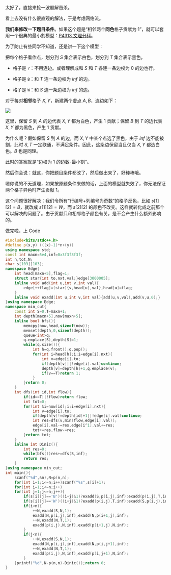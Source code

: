 太好了，直接来抢一波题解首杀。

看上去没有什么很直观的解法，于是考虑网络流。

**我们来修改一下题目条件**。如果这个题是“相邻两个**同色**格子贡献为 $1$”，就可以套用一个很典的最小割模型：[P4313 文理分科](https://www.luogu.com.cn/problem/P4313)。

为了防止有些同学不知道，还是讲一下这个模型：

把每个格子看作点，划分到 $S$ 集合表示白色，划分到 $T$ 集合表示黑色。

- 格子是 ```?```：不用连边。或者理解成和 $S$ 和 $T$ 各连一条边权为 $0$ 的边也行。

- 格子是 ```B```：和 $T$ 连一条边权为 $inf$ 的边。

- 格子是 ```W```：和 $S$ 连一条边权为 $inf$ 的边。

对于每对**相邻**格子 $X,Y$，新建两个虚点 $A,B$，连边如下：

![](https://cdn.luogu.com.cn/upload/image_hosting/5hq7nv62.png)

这里，保留 $S$ 到 $A$ 的边代表 $X,Y$ 都为白色，产生 $1$ 贡献；保留 $B$ 到 $T$ 的边代表 $X,Y$ 都为黑色，产生 $1$ 贡献。

为什么呢？假如保留 $S$ 到 $A$ 的边，而 $X,Y$ 中某个点选了黑色，由于 $inf$ 边不能被割，此时 $S,T$ 一定联通，不满足条件。因此，这条边保留当且仅当 $X,Y$ 都选白色。$B$ 也是同理。

此时的答案就是“边权为 $1$ 的边数-最小割”。

然后你会说：就这，你把题目条件都改了，然后做出来了，好棒棒哦。

嗯你说的不无道理，如果按原题条件来做的话，上面的模型就失效了，你无法保证两个格子异色时产生贡献 $1$。

这个问题很好解决：我们令所有“行编号+列编号为奇数”的格子反色，比如 $s[1][2]=B$，就改成 $s[1][2]=W$，而 $s[2][2]$ 的颜色不改变。这样就转化成之前那个可以解决的问题了。由于贡献只和相邻格子颜色有关，是不会产生什么额外影响的。

做完啦，上 Code

```cpp
#include<bits/stdc++.h>
#define p(x,y) (((x)-1)*n+(y))
using namespace std;
const int maxn=5e4,inf=0x3f3f3f3f;
int n,tot,N;
char s[103][103];
namespace Edge{
	int head[maxn+5],flag=1;
	struct star{int to,nxt,val;}edge[3000005];
	inline void add(int u,int v,int val){
		edge[++flag]=(star){v,head[u],val},head[u]=flag;
	}
	inline void exadd(int u,int v,int val){add(u,v,val),add(v,u,0);}
}using namespace Edge;
namespace min_cut{
	const int S=0,T=maxn+1;
	int depth[maxn+5],now[maxn+5];
	inline bool bfs(){
		memcpy(now,head,sizeof(now));
		memset(depth,0,sizeof(depth));
		queue<int>q;
		q.emplace(S),depth[S]=1;
		while(q.size()){
			int h=q.front();q.pop();
			for(int i=head[h];i;i=edge[i].nxt){
				int v=edge[i].to;
				if(depth[v]||!edge[i].val)continue;
				depth[v]=depth[h]+1,q.emplace(v);
				if(v==T)return 1;
			}
		}return 0;
	}
	int dfs(int id,int flow){
		if(id==T||!flow)return flow;
		int tot=0;
		for(int &i=now[id];i;i=edge[i].nxt){
			int v=edge[i].to;
			if(depth[v]!=depth[id]+1||!edge[i].val)continue;
			int res=dfs(v,min(flow,edge[i].val));
			edge[i].val-=res,edge[i^1].val+=res;
			tot+=res,flow-=res;
		}return tot;
	}
	inline int Dinic(){
		int res=0;
		while(bfs())res+=dfs(S,inf);
		return res;
	}
}using namespace min_cut;
int main(){
	scanf("%d",&n),N=p(n,n);
	for(int i=1;i<=n;i++)scanf("%s",s[i]+1);
	for(int i=1;i<=n;i++)
	for(int j=1;j<=n;j++){
		if(s[i][j]=='B')((i+j)&1)?exadd(S,p(i,j),inf):exadd(p(i,j),T,inf);
		if(s[i][j]=='W')((i+j)&1)?exadd(p(i,j),T,inf):exadd(S,p(i,j),inf);
		if(i<n){
			++N,exadd(S,N,1);
			exadd(N,p(i,j),inf),exadd(N,p(i+1,j),inf);
			++N,exadd(N,T,1);
			exadd(p(i,j),N,inf),exadd(p(i+1,j),N,inf);
		}
		if(j<n){
			++N,exadd(S,N,1);
			exadd(N,p(i,j),inf),exadd(N,p(i,j+1),inf);
			++N,exadd(N,T,1);
			exadd(p(i,j),N,inf),exadd(p(i,j+1),N,inf);
		}
	}printf("%d",N-p(n,n)-Dinic());return 0;
}
```
